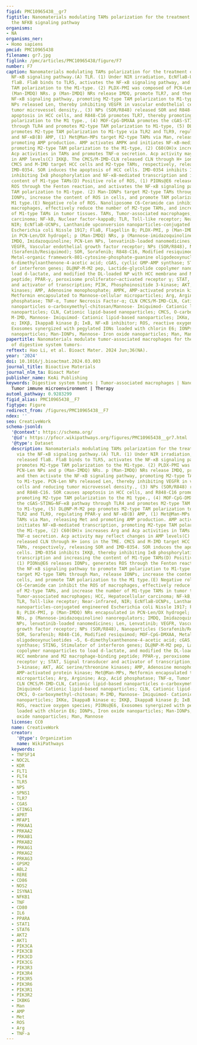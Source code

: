 ```yaml
---
figid: PMC10965438__gr7
figtitle: Nanomaterials modulating TAMs polarization for the treatment of HCC via
  the NFKB signaling pathway
organisms:
- NA
organisms_ner:
- Homo sapiens
pmcid: PMC10965438
filename: gr7.jpg
figlink: /pmc/articles/PMC10965438/figure/F7
number: F7
caption: Nanomaterials modulating TAMs polarization for the treatment of HCC via the
  NF-κB signaling pathway.(A) TLR. (1) Under NIR irradiation, EcNflaB-UCNPs released
  flaB. FlaB binds to TLR5, activates the NF-κB signaling pathway, and promotes M2-type
  TAM polarization to the M1-type. (2) PLDX-PMI was composed of PCN-Len NPs and p
  (Man-IMDQ) NRs. p (Man-IMDQ) NRs release IMDQ, promote TLR7, and then activate the
  NF-κB signaling pathway, promoting M2-type TAM polarization to M1-type. PCN-Len
  NPs released Len, thereby inhibiting VEGFR in vascular endothelial cells and reducing
  tumor microvessel density., (3) NPs (SOR/R848) released SOR and R848-C16. SOR causes
  apoptosis in HCC cells, and R848-C16 promotes TLR7, thereby promoting M2-type TAM
  polarization to the M1 type., (4) MOF-CpG-DMXAA promotes the cGAS-STING–NF–κB pathway
  through TLR4 and promotes M2-type TAM polarization to M1-type, (5) DL@NP-M-M2 pep
  promotes M2-type TAM polarization to M1-type via TLR2 and TLR9, regulating PPAR-γ
  and NF-κB(B) AMP, (1) Met@Man-MPs target M2-type TAMs via Man, releasing Met and
  promoting AMP production. AMP activates AMPK and initiates NF-κB-mediated transcription,
  promoting M2-type TAM polarization to the M1-type, (2) C60(OH)x increases Arg and
  Acp activities in TAMs and promotes TNF-α secretion. Acp activity may reflect changes
  in AMP levels(C) IKKβ. The CMCS/M-IMD-CLN released CLN through H+ ions in the TME.
  CMCS and M-IMD target HCC cells and M2-type TAMs, respectively, releasing SOR and
  IMD-0354. SOR induces the apoptosis of HCC cells. IMD-0354 inhibits IKKβ, thereby
  inhibiting IκB phosphorylation and NF-κB-mediated transcription and increasing the
  content of M1-type TAMs(D) Positive role of ROS, (1) PIONs@E6 releases IONPs, generates
  ROS through the Fenton reaction, and activates the NF-κB signaling pathway to promote
  TAM polarization to M1-type. (2) Man-IONPs target M2-type TAMs through Man, release
  IONPs, increase the content of ROS in cells, and promote TAM polarization to the
  M1 type.(E) Negative role of ROS. Nanoliposome C6-Ceramide can inhibit the ROS of
  macrophages, effectively reduce the number of M2-type TAMs, and increase the number
  of M1-type TAMs in tumor tissues. TAMs, Tumor-associated macrophages; HCC, Hepatocellular
  carcinoma; NF-kB, Nuclear factor-kappaB; TLR, Toll-like receptor; Near-infrared,
  NIR; EcNflaB-UCNPs, Lanthanide upconversion nanoparticles-conjugated engineered
  Escherichia coli Nissle 1917; FlaB, Flagellin B; PLDX-PMI, p (Man-IMDQ) NRs encapsulated
  in PCN-Len/DX hydrogel; p (Man-IMDQ) NRs, p (Mannose-imidazoquinoline) nanoregulators;
  IMDQ, Imidazoquinoline; PCN-Len NPs, lenvatinib-loaded nanomedicines; Len, Lenvatinib;
  VEGFR, Vascular endothelial growth factor receptor; NPs (SOR/R848), Nanoparticles
  (Sorafenib/Resiquimod); SOR, Sorafenib; R848-C16, Modified resiquimod; MOF-CpG-DMXAA,
  Metal-organic framework-801-cytosine-phosphate-guanine oligodeoxynucleotides −5,
  6-dimethylxanthenone-4-acetic acid; cGAS, cyclic GMP-AMP synthase; STING, Stimulator
  of interferon genes; DL@NP-M-M2 pep, Lactide-glycolide copolymer nanoparticles to
  load d-lactate, and modified the DL-loaded NP with HCC membrane and M2 macrophage-binding
  peptide; PPAR-γ, peroxisome proliferator–activated receptor γ; STAT, Signal transducer
  and activator of transcription; PI3K, Phosphoinositide 3-kinase; AKT, AGC serine/threonine
  kinases; AMP, Adenosine monophosphate; AMPK, AMP-activated protein kinase; Met@Man-MPs,
  Metformin encapsulated to Mannose-cellular microparticles; Arg, Arginine; Acp, Acid
  phosphatase; TNF-α, Tumor Necrosis Factor-α; CLN CMCS/M-IMD-CLN, Cationic lipid-based
  nanoparticles o-carboxymethyl-chitosan/Mannose- Imiquimod- Cationic lipid-based
  nanoparticles; CLN, Cationic lipid-based nanoparticles; CMCS, O-carboxymethyl-chitosan;
  M-IMD, Mannose- Imiquimod- Cationic lipid-based nanoparticles; IKKα, IkappaB kinase
  α; IKKβ, IkappaB kinase β; IκB, NF-κB inhibitor; ROS, reactive oxygen species; PIONs@E6,
  Exosomes synergized with pegylated IONs loaded with chlorin E6; IONPs, Iron oxide
  nanoparticles; Man-IONPs, Mannose- Iron oxide nanoparticles; Man, Mannose
papertitle: Nanomaterials modulate tumor-associated macrophages for the treatment
  of digestive system tumors☆
reftext: Hao Li, et al. Bioact Mater. 2024 Jun;36(NA).
year: '2024'
doi: 10.1016/j.bioactmat.2024.03.003
journal_title: Bioactive Materials
journal_nlm_ta: Bioact Mater
publisher_name: KeAi Publishing
keywords: Digestive system tumors | Tumor-associated macrophages | Nanomaterials |
  Tumor immune microenvironment | Therapy
automl_pathway: 0.9283299
figid_alias: PMC10965438__F7
figtype: Figure
redirect_from: /figures/PMC10965438__F7
ndex: ''
seo: CreativeWork
schema-jsonld:
  '@context': https://schema.org/
  '@id': https://pfocr.wikipathways.org/figures/PMC10965438__gr7.html
  '@type': Dataset
  description: Nanomaterials modulating TAMs polarization for the treatment of HCC
    via the NF-κB signaling pathway.(A) TLR. (1) Under NIR irradiation, EcNflaB-UCNPs
    released flaB. FlaB binds to TLR5, activates the NF-κB signaling pathway, and
    promotes M2-type TAM polarization to the M1-type. (2) PLDX-PMI was composed of
    PCN-Len NPs and p (Man-IMDQ) NRs. p (Man-IMDQ) NRs release IMDQ, promote TLR7,
    and then activate the NF-κB signaling pathway, promoting M2-type TAM polarization
    to M1-type. PCN-Len NPs released Len, thereby inhibiting VEGFR in vascular endothelial
    cells and reducing tumor microvessel density., (3) NPs (SOR/R848) released SOR
    and R848-C16. SOR causes apoptosis in HCC cells, and R848-C16 promotes TLR7, thereby
    promoting M2-type TAM polarization to the M1 type., (4) MOF-CpG-DMXAA promotes
    the cGAS-STING–NF–κB pathway through TLR4 and promotes M2-type TAM polarization
    to M1-type, (5) DL@NP-M-M2 pep promotes M2-type TAM polarization to M1-type via
    TLR2 and TLR9, regulating PPAR-γ and NF-κB(B) AMP, (1) Met@Man-MPs target M2-type
    TAMs via Man, releasing Met and promoting AMP production. AMP activates AMPK and
    initiates NF-κB-mediated transcription, promoting M2-type TAM polarization to
    the M1-type, (2) C60(OH)x increases Arg and Acp activities in TAMs and promotes
    TNF-α secretion. Acp activity may reflect changes in AMP levels(C) IKKβ. The CMCS/M-IMD-CLN
    released CLN through H+ ions in the TME. CMCS and M-IMD target HCC cells and M2-type
    TAMs, respectively, releasing SOR and IMD-0354. SOR induces the apoptosis of HCC
    cells. IMD-0354 inhibits IKKβ, thereby inhibiting IκB phosphorylation and NF-κB-mediated
    transcription and increasing the content of M1-type TAMs(D) Positive role of ROS,
    (1) PIONs@E6 releases IONPs, generates ROS through the Fenton reaction, and activates
    the NF-κB signaling pathway to promote TAM polarization to M1-type. (2) Man-IONPs
    target M2-type TAMs through Man, release IONPs, increase the content of ROS in
    cells, and promote TAM polarization to the M1 type.(E) Negative role of ROS. Nanoliposome
    C6-Ceramide can inhibit the ROS of macrophages, effectively reduce the number
    of M2-type TAMs, and increase the number of M1-type TAMs in tumor tissues. TAMs,
    Tumor-associated macrophages; HCC, Hepatocellular carcinoma; NF-kB, Nuclear factor-kappaB;
    TLR, Toll-like receptor; Near-infrared, NIR; EcNflaB-UCNPs, Lanthanide upconversion
    nanoparticles-conjugated engineered Escherichia coli Nissle 1917; FlaB, Flagellin
    B; PLDX-PMI, p (Man-IMDQ) NRs encapsulated in PCN-Len/DX hydrogel; p (Man-IMDQ)
    NRs, p (Mannose-imidazoquinoline) nanoregulators; IMDQ, Imidazoquinoline; PCN-Len
    NPs, lenvatinib-loaded nanomedicines; Len, Lenvatinib; VEGFR, Vascular endothelial
    growth factor receptor; NPs (SOR/R848), Nanoparticles (Sorafenib/Resiquimod);
    SOR, Sorafenib; R848-C16, Modified resiquimod; MOF-CpG-DMXAA, Metal-organic framework-801-cytosine-phosphate-guanine
    oligodeoxynucleotides −5, 6-dimethylxanthenone-4-acetic acid; cGAS, cyclic GMP-AMP
    synthase; STING, Stimulator of interferon genes; DL@NP-M-M2 pep, Lactide-glycolide
    copolymer nanoparticles to load d-lactate, and modified the DL-loaded NP with
    HCC membrane and M2 macrophage-binding peptide; PPAR-γ, peroxisome proliferator–activated
    receptor γ; STAT, Signal transducer and activator of transcription; PI3K, Phosphoinositide
    3-kinase; AKT, AGC serine/threonine kinases; AMP, Adenosine monophosphate; AMPK,
    AMP-activated protein kinase; Met@Man-MPs, Metformin encapsulated to Mannose-cellular
    microparticles; Arg, Arginine; Acp, Acid phosphatase; TNF-α, Tumor Necrosis Factor-α;
    CLN CMCS/M-IMD-CLN, Cationic lipid-based nanoparticles o-carboxymethyl-chitosan/Mannose-
    Imiquimod- Cationic lipid-based nanoparticles; CLN, Cationic lipid-based nanoparticles;
    CMCS, O-carboxymethyl-chitosan; M-IMD, Mannose- Imiquimod- Cationic lipid-based
    nanoparticles; IKKα, IkappaB kinase α; IKKβ, IkappaB kinase β; IκB, NF-κB inhibitor;
    ROS, reactive oxygen species; PIONs@E6, Exosomes synergized with pegylated IONs
    loaded with chlorin E6; IONPs, Iron oxide nanoparticles; Man-IONPs, Mannose- Iron
    oxide nanoparticles; Man, Mannose
  license: CC0
  name: CreativeWork
  creator:
    '@type': Organization
    name: WikiPathways
  keywords:
  - TNFSF14
  - NOC2L
  - KDR
  - FLT1
  - FLT4
  - TLR5
  - NPS
  - SPNS1
  - TLR7
  - CGAS
  - STING1
  - APRT
  - MFAP1
  - PRKAA1
  - PRKAA2
  - PRKAB1
  - PRKAB2
  - PRKAG1
  - PRKAG2
  - PRKAG3
  - GPSM2
  - ABL2
  - RERE
  - CD86
  - NOS2
  - ISYNA1
  - NFKB1
  - TNF
  - CD80
  - IL6
  - PPARA
  - STAT1
  - STAT6
  - AKT2
  - AKT1
  - PIK3CA
  - PIK3CB
  - PIK3CD
  - PIK3CG
  - PIK3R3
  - PIK3R4
  - PIK3R5
  - PIK3R6
  - PIK3R1
  - PIK3R2
  - IKBKG
  - Man
  - AMP
  - Met
  - ROS
  - Arg
  - TNF-a
---
```

